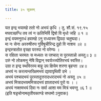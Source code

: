 ```yaml
---
title: ३५ सूक्तम्

---
```

यत इन्द्र भयामहे ततो नो अभयं कृधि । तु. शौ.सं. १९.१५  
मघवञ्छग्धि तव त्वं न ऊतिभिर्वि द्विषो वि मृधो जहि ॥ १ ॥  
इन्द्रं वयमनूराधं हवामहे ऽनु राध्यास्म द्विपदा चतुष्पदा।  
मा नः सेना अररुषीरुप गुर्विषूचीरिन्द्र दुहो वि नाशय ॥२ ॥  
इन्द्रस्त्रातोत वृत्रहा परस्पा नो वरेण्यः ।  
स रक्षिता चरमतः स मध्यतः स पश्चात् स पुरस्तान्नो अस्तु॥ ३ ॥  
उरुं नो लोकमनु नेषि विद्वान् स्वर्यज्ज्योतिरभयं स्वस्ति।  
उग्रा त इन्द्र स्थविरस्य बाहू उप क्षियेम शरणा बृहन्ता ॥४॥  
अभयं नः करत्यन्तरिक्षमभयं द्यावापृथिवी उभे ।  
अभयं पश्चादभयं पुरस्तादुत्तरादधरादभयं नो अस्तु ॥५ ॥  
अभयं मित्रादभयममित्रादभयं ज्ञातादभयं पुरो यः । ।  
अभयं नक्तमभयं दिवा नः सर्वा आशा मम मित्रं भवन्तु ॥६ 1 ॥  
(इति षडृचोनामतृतीयकाण्डे सप्तमो ऽनुवाकः)  
  